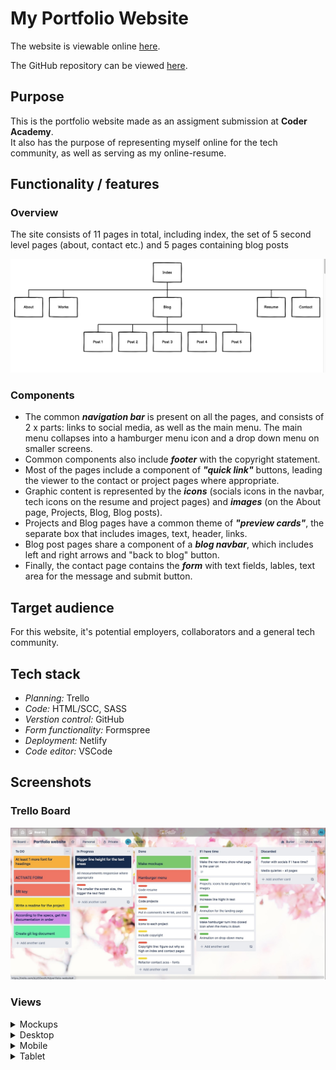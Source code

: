 # My Portfolio Website

The website is viewable online [here](https://ana-lastoviria.netlify.app/).

The GitHub repository can be viewed [here](https://github.com/chivoi/portfolio).

## **Purpose**

This is the portfolio website made as an assigment submission at **Coder Academy**.<br/>
It also has the purpose of representing myself online for the tech community, as well as serving as my online-resume.

## **Functionality / features**

### **Overview**
The site consists of 11 pages in total, including index, the set of 5 second level pages (about, contact etc.) and 5 pages containing blog posts

![Sitemap](./doc/screenshots/Sitemap.png)
### **Components**
* The common _**navigation bar**_ is present on all the pages, and consists of 2 x parts: links to social media, as well as the main menu. The main menu collapses into a hamburger menu icon and a drop down menu on smaller screens. 
* Common components also include _**footer**_ with the copyright statement. 
* Most of the pages include a component of _**"quick link"**_ buttons, leading the viewer to the contact or project pages where appropriate.
* Graphic content is represented by the _**icons**_ (socials icons in the navbar, tech icons on the resume and project pages) and _**images**_ (on the About page, Projects, Blog, Blog posts).
* Projects and Blog pages have a common theme of _**"preview cards"**_, the separate box that includes images, text, header, links.
* Blog post pages share a component of a _**blog navbar**_, which includes left and right arrows and "back to blog" button.
* Finally, the contact page contains the _**form**_ with text fields, lables, text area for the message and submit button.

## Target audience
For this website, it's potential employers, collaborators and a general tech community.

## Tech stack
* _Planning:_ Trello
* _Code:_ HTML/SCC, SASS
* _Verstion control:_ GitHub 
* _Form functionality:_ Formspree
* _Deployment:_ Netlify
* _Code editor:_ VSCode

## Screenshots

### Trello Board
![Trello board](./doc/screenshots/Trello.jpg)

### Views

<details>
  <summary>Mockups</summary>

Landing page<br/>
![Landing page](./doc/screenshots/mockups/landing.jpg)<br/>
About</br>
![About](./doc/screenshots/mockups/about.jpg)</br>
Projects</br>
![Projects](./doc/screenshots/mockups/projects.jpg)</br>
Blog</br>
![Blog](./doc/screenshots/mockups/blog.jpg)</br>
Blog Post</br>
![Blog Post](./doc/screenshots/mockups/blog-post.jpg)</br>
Resume</br>
![Resume](./doc/screenshots/mockups/resume.jpg)</br>
Contact</br>
![Contact](./doc/screenshots/mockups/contact.jpg)</br>

</details>

<details>
  <summary>Desktop</summary>

Landing page<br/>
![Landing page](./doc/screenshots/Index.png)<br/>
About</br>
![About](./doc/screenshots/About.png)![About-scroll view](./doc/screenshots/About2.png)</br>
Projects</br>
![Projects](./doc/screenshots/Projects.png)![Projects-scroll view](./doc/screenshots/Projects2.png)</br>
Blog</br>
![Blog](./doc/screenshots/Blog.png)![Blog-scroll view](./doc/screenshots/Blog2.png)</br>
Blog Post</br>
![Blog Post](./doc/screenshots/Blog-post.png)![Blog Post-scroll view](./doc/screenshots/Blog-post2.png)</br>
Resume</br>
![Resume](./doc/screenshots/Resume.png)</br>
Contact</br>
![Contact](./doc/screenshots/Contact.png)</br>
</details>

<details>
  <summary>Mobile</summary>

Landing page<br/>
![Landing page](./doc/screenshots/mobile/index.png)<br/>
About</br>
![About](./doc/screenshots/mobile/about.png)</br>
Projects</br>
![Projects](./doc/screenshots/mobile/projects.png)</br>
Blog</br>
![Blog](./doc/screenshots/mobile/blog.png)</br>
Blog Post</br>
![Blog Post](./doc/screenshots/mobile/blog-post.png)</br>
Resume</br>
![Resume](./doc/screenshots/mobile/resume.png)</br>
Contact</br>
![Contact](./doc/screenshots/mobile/contact.png)</br>

</details>

<details>
  <summary>Tablet</summary>

Landing page<br/>
![Landing page](./doc/screenshots/tablet/index.jpg)<br/>
About</br>
![Landing page](./doc/screenshots/tablet/about.jpg)</br>
Projects</br>
![Projects](./doc/screenshots/tablet/projects.jpg)</br>
Blog</br>
![Blog](./doc/screenshots/tablet/blog.jpg)</br>
Resume</br>
![Resume](./doc/screenshots/tablet/resume.jpg)</br>
Contact</br>
![Contact](./doc/screenshots/tablet/contact.jpg)</br>

</details>